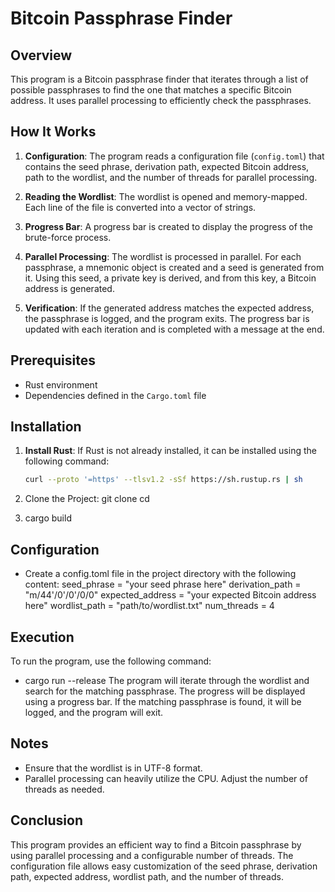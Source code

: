 # Bitcoin Passphrase Finder

## Overview
This program is a Bitcoin passphrase finder that iterates through a list of possible passphrases to find the one that matches a specific Bitcoin address. It uses parallel processing to efficiently check the passphrases.

## How It Works
1. **Configuration**: The program reads a configuration file (`config.toml`) that contains the seed phrase, derivation path, expected Bitcoin address, path to the wordlist, and the number of threads for parallel processing.

2. **Reading the Wordlist**: The wordlist is opened and memory-mapped. Each line of the file is converted into a vector of strings.

3. **Progress Bar**: A progress bar is created to display the progress of the brute-force process.

4. **Parallel Processing**: The wordlist is processed in parallel. For each passphrase, a mnemonic object is created and a seed is generated from it. Using this seed, a private key is derived, and from this key, a Bitcoin address is generated.

5. **Verification**: If the generated address matches the expected address, the passphrase is logged, and the program exits. The progress bar is updated with each iteration and is completed with a message at the end.

## Prerequisites
- Rust environment
- Dependencies defined in the `Cargo.toml` file

## Installation
1. **Install Rust**: If Rust is not already installed, it can be installed using the following command:
   ```sh
   curl --proto '=https' --tlsv1.2 -sSf https://sh.rustup.rs | sh

2. Clone the Project:
   git clone <repository-url>
   cd <repository-directory>

3. cargo build

## Configuration
- Create a config.toml file in the project directory with the following content:
  seed_phrase = "your seed phrase here"
  derivation_path = "m/44'/0'/0'/0/0"
  expected_address = "your expected Bitcoin address here"
  wordlist_path = "path/to/wordlist.txt"
  num_threads = 4

## Execution
To run the program, use the following command:
- cargo run --release
The program will iterate through the wordlist and search for the matching passphrase. The progress will be displayed using a progress bar. If the matching passphrase is found, it will be logged, and the program will exit.

## Notes
- Ensure that the wordlist is in UTF-8 format.
- Parallel processing can heavily utilize the CPU. Adjust the number of threads as needed.

## Conclusion
This program provides an efficient way to find a Bitcoin passphrase by using parallel processing and a configurable number of threads. The configuration file allows easy customization of the seed phrase, derivation path, expected address, wordlist path, and the number of threads.